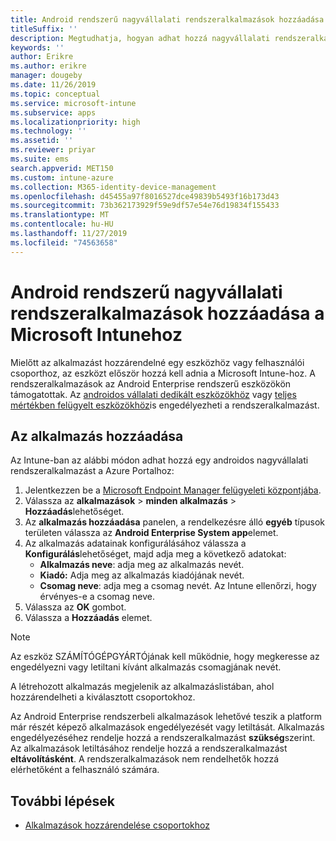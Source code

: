 ```yaml
---
title: Android rendszerű nagyvállalati rendszeralkalmazások hozzáadása a Microsoft Intunehoz
titleSuffix: ''
description: Megtudhatja, hogyan adhat hozzá nagyvállalati rendszeralkalmazásokat Microsoft Intunehoz.
keywords: ''
author: Erikre
ms.author: erikre
manager: dougeby
ms.date: 11/26/2019
ms.topic: conceptual
ms.service: microsoft-intune
ms.subservice: apps
ms.localizationpriority: high
ms.technology: ''
ms.assetid: ''
ms.reviewer: priyar
ms.suite: ems
search.appverid: MET150
ms.custom: intune-azure
ms.collection: M365-identity-device-management
ms.openlocfilehash: d45455a97f8016527dce49839b5493f16b173d43
ms.sourcegitcommit: 73b362173929f59e9df57e54e76d19834f155433
ms.translationtype: MT
ms.contentlocale: hu-HU
ms.lasthandoff: 11/27/2019
ms.locfileid: "74563658"
---
```

# <a name="add-android-enterprise-system-apps-to-microsoft-intune"></a>Android rendszerű nagyvállalati rendszeralkalmazások hozzáadása a Microsoft Intunehoz

Mielőtt az alkalmazást hozzárendelné egy eszközhöz vagy felhasználói csoporthoz, az eszközt először hozzá kell adnia a Microsoft Intune-hoz. A rendszeralkalmazások az Android Enterprise rendszerű eszközökön támogatottak. Az [androidos vállalati dedikált eszközökhöz](../enrollment/android-kiosk-enroll.md) vagy [teljes mértékben felügyelt eszközökhöz](../enrollment/android-fully-managed-enroll.md)is engedélyezheti a rendszeralkalmazást.

## <a name="add-the-app"></a>Az alkalmazás hozzáadása

Az Intune-ban az alábbi módon adhat hozzá egy androidos nagyvállalati rendszeralkalmazást a Azure Portalhoz:

1. Jelentkezzen be a [Microsoft Endpoint Manager felügyeleti központjába](https://go.microsoft.com/fwlink/?linkid=2109431).
2. Válassza az **alkalmazások** > **minden alkalmazás** > **Hozzáadás**lehetőséget.
3. Az **alkalmazás hozzáadása** panelen, a rendelkezésre álló **egyéb** típusok területen válassza az **Android Enterprise System app**elemet.
4. Az alkalmazás adatainak konfigurálásához válassza a **Konfigurálás**lehetőséget, majd adja meg a következő adatokat:
    - **Alkalmazás neve**: adja meg az alkalmazás nevét.
    - **Kiadó:** Adja meg az alkalmazás kiadójának nevét.  
    - **Csomag neve**: adja meg a csomag nevét. Az Intune ellenőrzi, hogy érvényes-e a csomag neve.
5. Válassza az **OK** gombot.
6. Válassza a **Hozzáadás** elemet.

> [!NOTE]
> Az eszköz SZÁMÍTÓGÉPGYÁRTÓjának kell működnie, hogy megkeresse az engedélyezni vagy letiltani kívánt alkalmazás csomagjának nevét.

A létrehozott alkalmazás megjelenik az alkalmazáslistában, ahol hozzárendelheti a kiválasztott csoportokhoz. 

Az Android Enterprise rendszerbeli alkalmazások lehetővé teszik a platform már részét képező alkalmazások engedélyezését vagy letiltását. Alkalmazás engedélyezéséhez rendelje hozzá a rendszeralkalmazást **szükség**szerint. Az alkalmazások letiltásához rendelje hozzá a rendszeralkalmazást **eltávolításként**. A rendszeralkalmazások nem rendelhetők hozzá elérhetőként a felhasználó számára.


## <a name="next-steps"></a>További lépések

- [Alkalmazások hozzárendelése csoportokhoz](apps-deploy.md)
